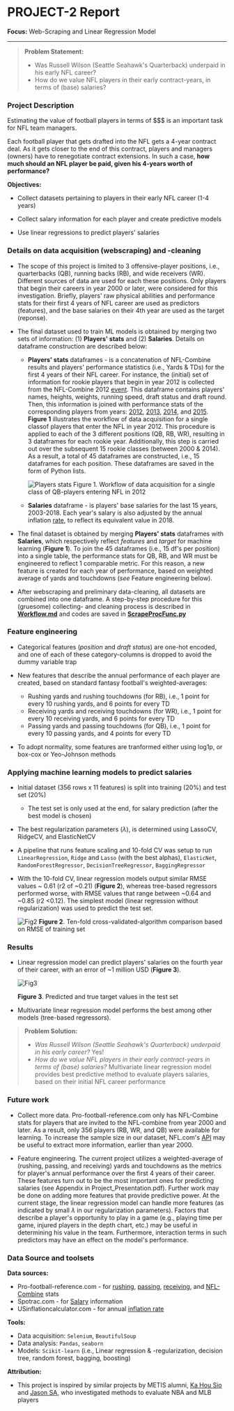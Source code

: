 # PROJECT-2 Report 

**Focus:** Web-Scraping and Linear Regression Model

---

> **Problem Statement:** 
>
> - Was Russell Wilson (Seattle Seahawk's Quarterback) underpaid in his early NFL career?
> - How do we value NFL players in their early contract-years, in terms of (base) salaries?

  

### Project Description

Estimating the value of football players in terms of $$$ is an important task for NFL team managers.

Each football player that gets drafted into the NFL gets a 4-year contract deal. As it gets closer to the end of this contract, players and managers (owners) have to renegotiate contract extensions. In such a case, **how much should an NFL player be paid, given his 4-years worth of performance?**   

**Objectives:**

- Collect datasets pertaining to players in their early NFL career (1-4 years)

- Collect salary information for each player and create predictive models

- Use linear regressions to predict players' salaries

  

### Details on data acquisition (webscraping) and -cleaning

- The scope of this project is limited to 3 offensive-player positions, i.e., quarterbacks (QB), running backs (RB), and wide receivers (WR). Different sources of data are used for each these positions. Only players that begin their careers in year 2000 or later, were considered for this investigation. Briefly, players' raw physical abilities and performance stats for their first 4 years of NFL career are used as predictors (features), and the base salaries on their 4th year are used as the target (reponse).

- The final dataset used to train ML models is obtained by merging two sets of information: (1) **Players' stats** and (2) **Salaries**. Details on dataframe construction are described below:
  - **Players' stats** dataframes - is a concatenation of NFL-Combine results and players' performance statistics (i.e., Yards & TDs) for the first 4 years of their NFL career.  For instance, the (initial) set of information for rookie players that begin in year 2012 is collected from the NFL-Combine 2012 [event](https://www.pro-football-reference.com/draft/2012-combine.htm).  This dataframe contains players' names, heights, weights, running speed, draft status and draft round. Then, this information is joined with performance stats of the corresponding players from years: [2012](https://www.pro-football-reference.com/years/2012/passing.htm), [2013](https://www.pro-football-reference.com/years/2013/passing.htm), [2014](https://www.pro-football-reference.com/years/2014/passing.htm), and [2015](https://www.pro-football-reference.com/years/2015/passing.htm). **Figure 1** illustrates the workflow of data acquisition for a single classof players that enter the NFL in year 2012. This procedure is applied to each of the 3 different positions (QB, RB, WR), resulting in 3 dataframes for each rookie year. Additionally, this step is carried out over the subsequent 15 rookie classes (between 2000 & 2014). As a result, a total of 45 dataframes are constructed, i.e., 15 dataframes for each position. These dataframes are saved in the form of Python lists. 

    ![Players stats](./concat1.png)   Figure 1. Workflow of data acquisition for a single class of QB-players entering NFL in 2012   

  - **Salaries** dataframe - is players' base salaries for the last 15 years, 2003-2018. Each year's salary is also adjusted by the annual inflation [rate](https://www.usinflationcalculator.com/inflation/historical-inflation-rates/), to reflect its equivalent value in 2018.

- The final dataset is obtained by merging **Players' stats** dataframes with **Salaries**, which respectively reflect *features* and *target* for machine learning (**Figure 1**). To join the 45 dataframes (i.e., 15 df's per position) into a single table, the performance stats for QB, RB, and WR must be engineered to reflect 1 comparable metric. For this reason, a new feature is created for each year of performance, based on weighted average of yards and touchdowns (*see* Feature engineering below).

- After webscraping and preliminary data-cleaning, all datasets are combined into one dataframe. A step-by-step procedure for this (gruesome) collecting- and cleaning process is described in [**Workflow.md**](../codes/Workflow.md) and codes are saved in [**ScrapeProcFunc.py**](../codes/ScrapeProcFunc.py)   

  

### Feature engineering

- Categorical features (*position* and *draft status*) are one-hot encoded, and one of each of these category-columns is dropped to avoid the dummy variable trap 

- New features that describe the annual performance of each player are created, based on standard fantasy football's weighted-averages:

  - Rushing yards and rushing touchdowns (for RB), i.e., 1 point for every 10 rushing yards, and 6 points for every TD
  - Receiving yards and receiving touchdowns (for WR), i.e., 1 point for every 10 receiving yards, and 6 points for every TD
  - Passing yards and passing touchdowns (for QB), i.e., 1 point for every 10 passing yards, and 4 points for every TD

- To adopt normality, some features are tranformed either using log1p, or box-cox or Yeo-Johnson methods 

  

### Applying machine learning models to predict salaries

- Initial dataset (356 rows x 11 features) is split into training (20%) and test set (20%)

  - The test set is only used at the end, for salary prediction (after the best model is chosen)   

- The best regularization parameters ($\lambda$), is determined using LassoCV, RidgeCV, and ElasticNetCV 

- A pipeline that runs feature scaling and 10-fold CV was setup to run `LinearRegression`, `Ridge` and `Lasso` (with the best alphas), `ElasticNet`, `RandomForestRegressor`, `DecisionTreeRegressor`, `BaggingRegressor` 

- With the 10-fold CV, linear regression models output similar RMSE values ~ 0.61 (r2 of ~0.21) (**Figure 2**), whereas tree-based regressors performed worse, with RMSE values that range between ~0.64 and ~0.85 (r2 <0.12). The simplest model (linear regression without regularization) was used to predict the test set.

  ![Fig2](../codes/figures/Alg_comparison_RMSE.png) **Figure 2**. Ten-fold cross-validated-algorithm comparison based on RMSE of training set

    

### Results

- Linear regression model can predict players' salaries on the fourth year of their career, with an error of ~1 million USD (**Figure 3**).

  ![Fig3](../codes/figures/ytest_ypred_density.png) 

  **Figure 3**. Predicted and true target values in the test set     

- Multivariate linear regression model performs the best among other models (tree-based regressors).

  

> **Problem Solution:**
>
> - *Was Russell Wilson (Seattle Seahawk's Quarterback) underpaid in his early career?* Yes! 
> - *How do we value NFL players in their early contract-years in terms of (base) salaries?* Multivariate linear regression model provides best predictive method to evaluate players salaries, based on their initial NFL career performance    



### Future work

 - Collect more data. Pro-football-reference.com only has NFL-Combine stats for players that are invited to the NFL-combine from year 2000 and later. As a result, only 356 players (RB, WR, and QB) were available for learning. To increase the sample size in our dataset, NFL.com's [API](https://api.nfl.com/docs/getting-started/index.html) may be useful to extract more information, earlier than year 2000.

 - Feature engineering. The current project utilizes a weighted-average of (rushing, passing, and receiving) yards and touchdowns as the metrics for player's annual performance over the first 4 years of their career. These features turn out to be the most important ones for predicting salaries  (see Appendix in Project_Presentation.pdf). Further work may be done on adding more features that provide predictive power. At the current stage, the linear regression model can handle more features (as indicated by small $\lambda​$ in our regularization parameters). Factors that describe a player's opportunity to play in a game (e.g., playing time per game, injured players in the depth chart, etc.) may be useful in determining his value in the team. Furthermore, interaction terms in such predictors may have an effect on the model's performance.    

   

### Data Source and toolsets

**Data sources:**

- Pro-football-reference.com - for [rushing](https://www.pro-football-reference.com/years/2008/rushing.htm), [passing](https://www.pro-football-reference.com/years/2008/passing.htm), [receiving](https://www.pro-football-reference.com/years/2008/receiving.htm), and [NFL-Combine](https://www.pro-football-reference.com/draft/2000-combine.htm) stats
- Spotrac.com - for [Salary](https://www.spotrac.com/nfl/rankings/2003/base/) information
- USinflationcalculator.com - for annual [inflation rate](https://www.usinflationcalculator.com/inflation/historical-inflation-rates/)

**Tools:**

- Data acquisition: `Selenium`, `BeautifulSoup`
- Data analysis: `Pandas`, `seaborn`
- Models: `Scikit-learn` (i.e., Linear regression & -regularization, decision tree, random forest, bagging, boosting)

**Attribution:**

- This project is inspired by similar projects by METIS alumni, [Ka Hou Sio](https://medium.com/@kahousio/project-luther-predicting-nba-player-salary-from-their-performance-b8209323c72d) and [Jason SA]( https://github.com/jason-sa/baseball_lin_regression), who investigated methods to evaluate NBA and MLB players

  

